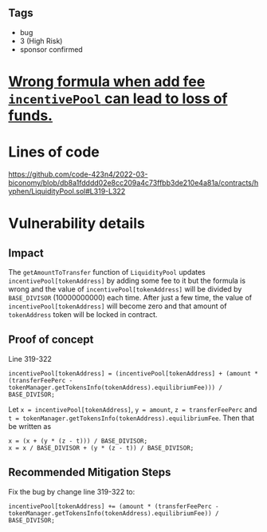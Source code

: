 ## Tags

- bug
- 3 (High Risk)
- sponsor confirmed

# [Wrong formula when add fee `incentivePool` can lead to loss of funds.](https://github.com/code-423n4/2022-03-biconomy-findings/issues/38) 

# Lines of code

https://github.com/code-423n4/2022-03-biconomy/blob/db8a1fdddd02e8cc209a4c73ffbb3de210e4a81a/contracts/hyphen/LiquidityPool.sol#L319-L322


# Vulnerability details

## Impact
The `getAmountToTransfer` function of `LiquidityPool` updates `incentivePool[tokenAddress]` by adding some fee to it but the formula is wrong and the value of `incentivePool[tokenAddress]` will be divided by `BASE_DIVISOR` (10000000000) each time.
After just a few time, the value of `incentivePool[tokenAddress]` will become zero and that amount of `tokenAddress` token will be locked in contract.
## Proof of concept
Line 319-322
```
incentivePool[tokenAddress] = (incentivePool[tokenAddress] + (amount * (transferFeePerc - tokenManager.getTokensInfo(tokenAddress).equilibriumFee))) / BASE_DIVISOR;
```
Let `x = incentivePool[tokenAddress]`, `y = amount`, `z = transferFeePerc` and `t = tokenManager.getTokensInfo(tokenAddress).equilibriumFee`. Then that be written as
```
x = (x + (y * (z - t))) / BASE_DIVISOR;
x = x / BASE_DIVISOR + (y * (z - t)) / BASE_DIVISOR;
```
## Recommended Mitigation Steps
Fix the bug by change line 319-322 to:
```
incentivePool[tokenAddress] += (amount * (transferFeePerc - tokenManager.getTokensInfo(tokenAddress).equilibriumFee)) / BASE_DIVISOR;
```


